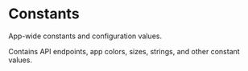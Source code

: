 # Constants

App-wide constants and configuration values.

Contains API endpoints, app colors, sizes, strings, and other constant values.